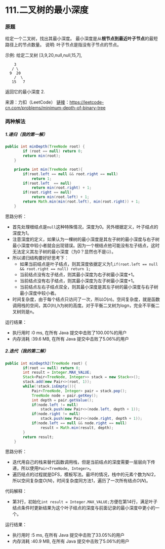 # 111.二叉树的最小深度

### 原题
给定一个二叉树，找出其最小深度。
最小深度是从**根节点到最近叶子节点**的最短路径上的节点数量。
说明: 叶子节点是指没有子节点的节点。

示例:
给定二叉树 [3,9,20,null,null,15,7],

```
	3
   / \
  9  20
    /  \
   15   7
```

返回它的最小深度  2.

来源：力扣（LeetCode）
[链接](https://leetcode-cn.com/problems/minimum-depth-of-binary-tree)：https://leetcode-cn.com/problems/minimum-depth-of-binary-tree

### 两种解法

##### 1.递归（我的第一解）

```java
public int minDepth(TreeNode root) {
        if (root == null) return 0;
        return min(root);
    }

    private int min(TreeNode root){
        if(root.left == null && root.right == null)
            return 1;
        if(root.left  == null)
            return min(root.right) + 1;
        if(root.right == null)
            return min(root.left) + 1;
        return Math.min(min(root.left), min(root.right)) + 1;
    }
```

思路分析：

* 首先处理根结点是`null`这种特殊情况，深度为0。另外根据定义，叶子结点的深度为1。
* 注意深度的定义，如果认为一棵树的最小深度是其左子树的最小深度与右子树最小深度中较小者就会出现错误。因为一个根结点他可能没有左子结点，这时无法定义其左子树的最小深度（为0？显然也不是🤐）。
* 所以递归结构要好好思考下：
    * 如果当前结点是叶子结点，则其深度依据定义为1,`if(root.left == null && root.right == null) return 1;`
    * 当前结点没有左子结点，则其最小深度为右子树最小深度+1。
    * 当前结点没有右子结点，则其最小深度为左子树最小深度+1。
    * 当前结点左右子结点双全，则其最小深度是其左子树的最小深度与右子树最小深度中较小者。
* 时间复杂度，由于每个结点只访问了一次，所以$O(n)$。空间复杂度，就是函数调用栈的空间，其$O(h)$,h为树的高度。对于平衡二叉树为logn，完全不平衡二叉树则是n。

运行结果：
* 执行用时 :0 ms, 在所有 Java 提交中击败了100.00%的用户
* 内存消耗 :39.6 MB, 在所有 Java 提交中击败了5.06%的用户

##### 2.迭代（我的第二解）

```java
public int minDepth2(TreeNode root) {
        if(root == null) return 0;
        int result = Integer.MAX_VALUE;
        Stack<Pair<TreeNode, Integer>> stack = new Stack<>();
        stack.add(new Pair<>(root, 1));
        while(!stack.isEmpty()){
            Pair<TreeNode, Integer> pair = stack.pop();
            TreeNode node = pair.getKey();
            int depth = pair.getValue();
            if(node.left != null)
                stack.push(new Pair<>(node.left, depth + 1));
            if(node.right != null)
                stack.push(new Pair<>(node.right, depth + 1));
            if(node.left == null && node.right == null)
                result = Math.min(result, depth);
        }
        return result;
    }
```

思路分析：

* 迭代用自己的栈来替代函数调用栈，但是当前结点的深度需要一层层向下传递，所以使用`Pair<TreeNode, Integer>`。
* 遍历结点的过程就是DFS，模板写法。最坏的情况，栈中的元素个数为N/2，所以空间复杂度$O(N)$，时间复杂度同方法1，遍历了一次所有结点$O(N)$。

代码解释：

* 第3行，初始化`int result = Integer.MAX_VALUE;`方便在第14行，满足叶子结点条件时更新结果为这个叶子结点的深度与前面记录的最小深度中更小的一个。

运行结果：
* 执行用时 :5 ms, 在所有 Java 提交中击败了33.05%的用户
* 内存消耗 :40.9 MB, 在所有 Java 提交中击败了5.06%的用户